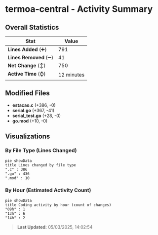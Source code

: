 # termoa-central - Activity Summary 

## Overall Statistics

| Stat                   | Value                                                             |
| ---------------------- | ----------------------------------------------------------------- |
| **Lines Added** (➕)   | 791                                          |
| **Lines Removed** (➖) | 41                                        |
| **Net Change** (↕)    | 750                |
| **Active Time** (⌚)   | 12 minutes |


## Modified Files
- **estacao.c** (+386, -0)
- **serial.go** (+367, -41)
- **serial_test.go** (+28, -0)
- **go.mod** (+10, -0)

## Visualizations

### By File Type (Lines Changed)

```mermaid
pie showData
title Lines changed by file type
".c" : 386
".go" : 436
".mod" : 10
```

### By Hour (Estimated Activity Count)

```mermaid
pie showData
title Coding activity by hour (count of changes)
"09h" : 1
"13h" : 6
"14h" : 2
```


> **Last Updated:** 05/03/2025, 14:02:54